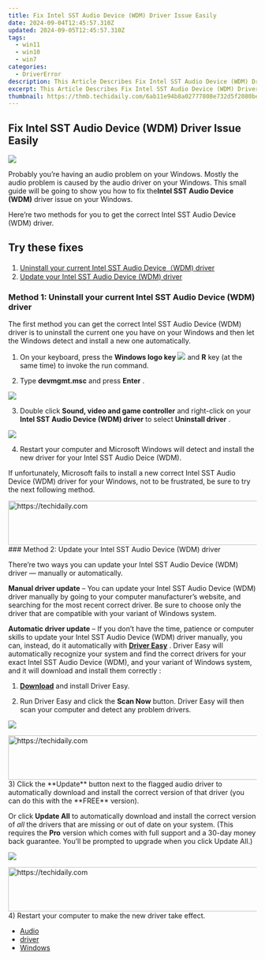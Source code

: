 ```yaml
---
title: Fix Intel SST Audio Device (WDM) Driver Issue Easily
date: 2024-09-04T12:45:57.310Z
updated: 2024-09-05T12:45:57.310Z
tags:
  - win11
  - win10
  - win7
categories:
  - DriverError
description: This Article Describes Fix Intel SST Audio Device (WDM) Driver Issue Easily
excerpt: This Article Describes Fix Intel SST Audio Device (WDM) Driver Issue Easily
thumbnail: https://thmb.techidaily.com/6ab11e94b8a02777808e732d5f2080be3cb5bc04d41c7f6aa8db8cb93929f141.jpg
---
```


## Fix Intel SST Audio Device (WDM) Driver Issue Easily

![](https://images.drivereasy.com/wp-content/uploads/2018/03/img_5a9767bc6aade.jpg)

 Probably you’re having an audio problem on your Windows. Mostly the audio problem is caused by the audio driver on your Windows. This small guide will be going to show you how to fix the**Intel SST Audio Device (WDM)** driver issue on your Windows.

 Here’re two methods for you to get the correct Intel SST Audio Device (WDM) driver.

## Try these fixes

1. [Uninstall your current Intel SST Audio Device（WDM) driver](https://my-balance-meals.pxf.io/1r0rrg)
2. [Update your Intel SST Audio Device (WDM) driver](#method2)

### Method 1: Uninstall your current Intel SST Audio Device (WDM) driver

 The first method you can get the correct Intel SST Audio Device (WDM) driver is to uninstall the current one you have on your Windows and then let the Windows detect and install a new one automatically.

 1) On your keyboard, press the   **Windows logo key ![](https://images.drivereasy.com/wp-content/uploads/2018/03/win-key.png)**  and **R**  key (at the same time) to invoke the run command.

 2) Type **devmgmt.msc**  and press **Enter** .

![](https://images.drivereasy.com/wp-content/uploads/2018/03/img_5a97b0f37eb61.png)

 3) Double click **Sound, video and game controller**  and right-click on your **Intel SST Audio Device (WDM) driver**  to select **Uninstall driver** .

![](https://images.drivereasy.com/wp-content/uploads/2018/03/img_5a97b6bd10c0b.png)

 4) Restart your computer and Microsoft Windows will detect and install the new driver for your Intel SST Audio Deice (WDM).

 If unfortunately, Microsoft fails to install a new correct Intel SST Audio Device (WDM) driver for your Windows, not to be frustrated, be sure to try the next following method.

<!-- affiliate ads begin -->
<a href="https://appsumo.8odi.net/c/5597632/2118320/7443" target="_top" id="2118320">
  <img src="//a.impactradius-go.com/display-ad/7443-2118320" border="0" alt="https://techidaily.com" width="728" height="90"/>
</a>
<img height="0" width="0" src="https://appsumo.8odi.net/i/5597632/2118320/7443" style="position:absolute;visibility:hidden;" border="0" />
<!-- affiliate ads end -->
### Method 2: Update your Intel SST Audio Device (WDM) driver

 There’re two ways you can update your Intel SST Audio Device (WDM) driver — manually or automatically.

**Manual driver update** – You can update your Intel SST Audio Device (WDM) driver manually by going to your computer manufacturer’s website, and searching for the most recent correct driver. Be sure to choose only the driver that are compatible with your variant of Windows system.

**Automatic driver update** – If you don’t have the time, patience or computer skills to update your Intel SST Audio Device (WDM) driver manually, you can, instead, do it automatically with **[Driver Easy](https://tools.techidaily.com/drivereasy/download/)**  .  Driver Easy will automatically recognize your system and find the correct drivers for your exact Intel SST Audio Device (WDM), and your variant of Windows system, and it will download and install them correctly :

 1) **[Download](https://tools.techidaily.com/drivereasy/download/)**   and install Driver Easy.

 2) Run Driver Easy and click the **Scan Now**   button. Driver Easy will then scan your computer and detect any problem drivers.

![](https://images.drivereasy.com/wp-content/uploads/2023/03/Driver-Easy-download-needed-1200x900.jpg)

<!-- affiliate ads begin -->
<a href="https://laganoo.pxf.io/c/5597632/1657399/16446" target="_top" id="1657399">
  <img src="//a.impactradius-go.com/display-ad/16446-1657399" border="0" alt="https://techidaily.com" width="728" height="90"/>
</a>
<img height="0" width="0" src="https://laganoo.pxf.io/i/5597632/1657399/16446" style="position:absolute;visibility:hidden;" border="0" />
<!-- affiliate ads end -->
 3) Click the **Update**  button next to the flagged audio driver to automatically download and install the correct version of that driver (you can do this with the **FREE** version).

Or click **Update All**  to automatically download and install the correct version of _all_  the drivers that are missing or out of date on your system. (This requires the **Pro** version which comes with full support and a 30-day money back guarantee. You’ll be prompted to upgrade when you click Update All.)

![](https://images.drivereasy.com/wp-content/uploads/2023/03/Intel-Smart-Sound-Technology-for-USB-Audio-driver-1200x901.png)

<!-- affiliate ads begin -->
<a href="https://aligracehair.sjv.io/c/5597632/2006933/19272" target="_top" id="2006933">
  <img src="//a.impactradius-go.com/display-ad/19272-2006933" border="0" alt="https://techidaily.com" width="728" height="90"/>
</a>
<img height="0" width="0" src="https://aligracehair.sjv.io/i/5597632/2006933/19272" style="position:absolute;visibility:hidden;" border="0" />
<!-- affiliate ads end -->
4) Restart your computer to make the new driver take effect.

* [Audio](https://store.drivereasy.com/order/cart.php?PRODS=4731822&QTY=1&AFFILIATE=108875)
* [driver](https://tools.techidaily.com/drivereasy/download/)
* [Windows](https://tools.techidaily.com/drivereasy/download/)

<ins class="adsbygoogle"
     style="display:block"
     data-ad-format="autorelaxed"
     data-ad-client="ca-pub-7571918770474297"
     data-ad-slot="1223367746"></ins>



<ins class="adsbygoogle"
     style="display:block"
     data-ad-client="ca-pub-7571918770474297"
     data-ad-slot="8358498916"
     data-ad-format="auto"
     data-full-width-responsive="true"></ins>




